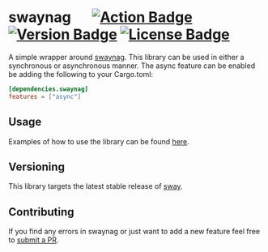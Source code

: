 # swaynag &emsp; [![Action Badge]][actions] [![Version Badge]][crates.io] [![License Badge]][license]

[Version Badge]: https://img.shields.io/crates/v/swaynag.svg
[crates.io]: https://crates.io/crates/swaynag
[Action Badge]: https://github.com/JayceFayne/swaynag-rs/workflows/Rust/badge.svg
[actions]: https://github.com/JayceFayne/swaynag-rs/actions
[License Badge]: https://img.shields.io/crates/l/swaynag.svg
[license]: https://github.com/JayceFayne/swaynag-rs/blob/master/LICENSE.md

A simple wrapper around [swaynag](https://github.com/swaywm/sway/blob/master/swaynag/swaynag.1.scd).
This library can be used  in either a synchronous or asynchronous manner.
The async feature can be enabled be adding the following to your Cargo.toml:

```toml
[dependencies.swaynag]
features = ["async"]
```

## Usage

Examples of how to use the library can be found [here](src/tests.rs).

## Versioning

This library targets the latest stable release of [sway](https://github.com/swaywm/sway).

## Contributing

 If you find any errors in swaynag or just want to add a new feature feel free to [submit a PR](https://github.com/jaycefayne/swaynag/pulls).
